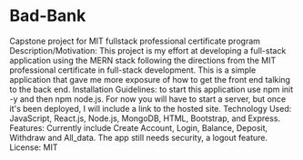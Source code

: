 # Bad-Bank
Capstone project for MIT fullstack professional certificate program
Description/Motivation: This project is my effort at developing a full-stack application using the MERN stack following the directions from the MIT professional certificate in full-stack development. This is a simple application that gave me more exposure of how to get the front end talking to the back end.
Installation Guidelines: to start this application use npm init -y and then npm node.js. For now you will have to start a server, but once it's been deployed, I will include a link to the hosted site.
Technology Used: JavaScript, React.js, Node.js, MongoDB, HTML, Bootstrap, and Express. 
Features: Currently include Create Account, Login, Balance, Deposit, Withdraw and All_data. The app still needs security, a logout feature.
License: MIT
